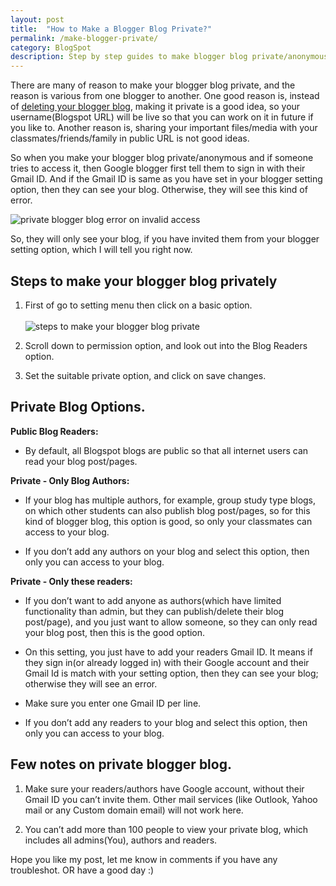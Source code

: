 ```yaml
---
layout: post
title:  "How to Make a Blogger Blog Private?"
permalink: /make-blogger-private/
category: BlogSpot
description: Step by step guides to make blogger blog private/anonymous from the public internet.
---
```

There are many of reason to make your blogger blog private, and the reason is various from one blogger to another. One good reason is, instead of [deleting your blogger blog](/delete-blogger-blog/ "How to Delete a Blog on Blogger?"), making it private is a good idea, so your username(Blogspot URL) will be live so that you can work on it in future if you like to. Another reason is, sharing your important files/media with your classmates/friends/family in public URL is not good ideas.

So when you make your blogger blog private/anonymous and if someone tries to access it, then Google blogger first tell them to sign in with their Gmail ID. And if the Gmail ID is same as you have set in your blogger setting option, then they can see your blog. Otherwise, they will see this kind of error.

<img class="img-responsive" alt="private blogger blog error on invalid access" src="https://cdn.goyllo.com/blogspot/private-blogger-blog.png"/>

So, they will only see your blog, if you have invited them from your blogger setting option, which I will tell you right now.

## Steps to make your blogger blog privately ##

1. First of go to setting menu then click on a basic option.<br/><br/><img class="img-responsive" alt="steps to make your blogger blog private" src="https://cdn.goyllo.com/blogspot/make-your-blogger-blog-private.png"/>

2. Scroll down to permission option, and look out into the Blog Readers option.

3. Set the suitable private option, and click on save changes.

## Private Blog Options. ##
**Public Blog Readers:** 

- By default, all Blogspot blogs are public so that all internet users can read your blog post/pages.

**Private - Only Blog Authors:** 

- If your blog has multiple authors, for example, group study type blogs, on which other students can also publish blog post/pages, so for this kind of blogger blog, this option is good, so only your classmates can access to your blog.

- If you don’t add any authors on your blog and select this option, then only you can access to your blog.

**Private - Only these readers:**

- If you don’t want to add anyone as authors(which have limited functionality than admin, but they can publish/delete their blog post/page), and you just want to allow someone, so they can only read your blog post, then this is the good option.

- On this setting, you just have to add your readers Gmail ID. It means if they sign in(or already logged in) with their Google account and their Gmail Id is match with your setting option, then they can see your blog; otherwise they will see an error.

- Make sure you enter one Gmail ID per line.

- If you don’t add any readers to your blog and select this option, then only you can access to your blog.

## Few notes on private blogger blog.  ##

1. Make sure your readers/authors have Google account, without their Gmail ID you can’t invite them. Other mail services (like Outlook, Yahoo mail or any Custom domain email) will not work here.
 
2. You can’t add more than 100 people to view your private blog, which includes all admins(You), authors and readers.

Hope you like my post, let me know in comments if you have any troubleshot. OR have a good day :)